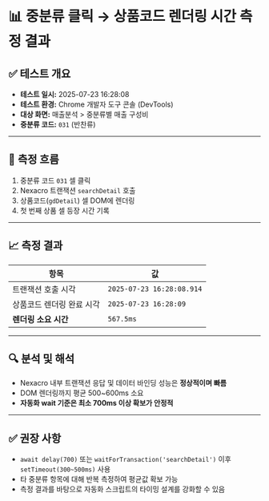 # 📊 중분류 클릭 → 상품코드 렌더링 시간 측정 결과

## ✅ 테스트 개요

- **테스트 일시:** 2025-07-23 16:28:08
- **테스트 환경:** Chrome 개발자 도구 콘솔 (DevTools)
- **대상 화면:** 매출분석 > 중분류별 매출 구성비
- **중분류 코드:** `031` (반찬류)

---

## 🧪 측정 흐름

1. 중분류 코드 `031` 셀 클릭
2. Nexacro 트랜잭션 `searchDetail` 호출
3. 상품코드(`gdDetail`) 셀 DOM에 렌더링
4. 첫 번째 상품 셀 등장 시간 기록

---

## 📈 측정 결과

| 항목 | 값 |
|------|----|
| 트랜잭션 호출 시각 | `2025-07-23 16:28:08.914` |
| 상품코드 렌더링 완료 시각 | `2025-07-23 16:28:09` |
| **렌더링 소요 시간** | `567.5ms` |

---

## 🔍 분석 및 해석

- Nexacro 내부 트랜잭션 응답 및 데이터 바인딩 성능은 **정상적이며 빠름**
- DOM 렌더링까지 평균 500~600ms 소요
- **자동화 wait 기준은 최소 700ms 이상 확보가 안정적**

---

## ✅ 권장 사항

- `await delay(700)` 또는 `waitForTransaction('searchDetail')` 이후 `setTimeout(300~500ms)` 사용
- 타 중분류 항목에 대해 반복 측정하여 평균값 확보 가능
- 측정 결과를 바탕으로 자동화 스크립트의 타이밍 설계를 강화할 수 있음
